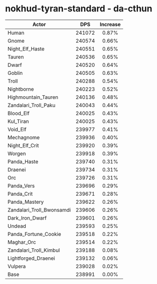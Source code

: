 # nokhud-tyran-standard - da-cthun
| Actor | DPS | Increase |
|---|:---:|:---:|
|Human|241072|0.87%|
|Gnome|240574|0.66%|
|Night_Elf_Haste|240551|0.65%|
|Tauren|240536|0.65%|
|Dwarf|240520|0.64%|
|Goblin|240505|0.63%|
|Troll|240288|0.54%|
|Nightborne|240223|0.52%|
|Highmountain_Tauren|240136|0.48%|
|Zandalari_Troll_Paku|240043|0.44%|
|Blood_Elf|240025|0.43%|
|Kul_Tiran|240025|0.43%|
|Void_Elf|239977|0.41%|
|Mechagnome|239936|0.40%|
|Night_Elf_Crit|239920|0.39%|
|Worgen|239918|0.39%|
|Panda_Haste|239740|0.31%|
|Draenei|239734|0.31%|
|Orc|239726|0.31%|
|Panda_Vers|239696|0.29%|
|Panda_Crit|239671|0.28%|
|Panda_Mastery|239622|0.26%|
|Zandalari_Troll_Bwonsamdi|239606|0.26%|
|Dark_Iron_Dwarf|239601|0.26%|
|Undead|239593|0.25%|
|Panda_Fortune_Cookie|239518|0.22%|
|Maghar_Orc|239514|0.22%|
|Zandalari_Troll_Kimbul|239188|0.08%|
|Lightforged_Draenei|239132|0.06%|
|Vulpera|239028|0.02%|
|Base|238991|0.00%|
